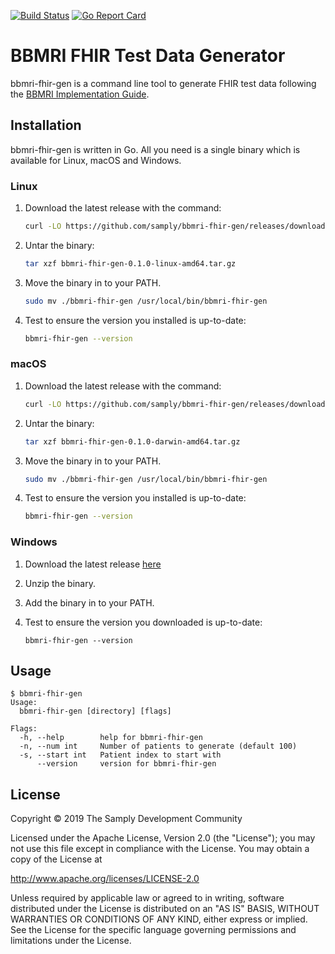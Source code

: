 [![Build Status](https://travis-ci.org/samply/bbmri-fhir-gen.svg?branch=master)](https://travis-ci.org/samply/bbmri-fhir-gen)
[![Go Report Card](https://goreportcard.com/badge/github.com/samply/bbmri-fhir-gen)](https://goreportcard.com/report/github.com/samply/bbmri-fhir-gen)

# BBMRI FHIR Test Data Generator

bbmri-fhir-gen is a command line tool to generate FHIR test data following the [BBMRI Implementation Guide][1].

## Installation

bbmri-fhir-gen is written in Go. All you need is a single binary which is available for Linux, macOS and Windows.

### Linux

1. Download the latest release with the command:

   ```bash
   curl -LO https://github.com/samply/bbmri-fhir-gen/releases/download/v0.2.0/bbmri-fhir-gen-0.1.0-linux-amd64.tar.gz
   ```

1. Untar the binary:

   ```bash
   tar xzf bbmri-fhir-gen-0.1.0-linux-amd64.tar.gz
   ```
   
1. Move the binary in to your PATH.

   ```bash
   sudo mv ./bbmri-fhir-gen /usr/local/bin/bbmri-fhir-gen
   ```

1. Test to ensure the version you installed is up-to-date:

   ```bash
   bbmri-fhir-gen --version
   ```

### macOS

1. Download the latest release with the command:

   ```bash
   curl -LO https://github.com/samply/bbmri-fhir-gen/releases/download/v0.2.0/bbmri-fhir-gen-0.1.0-darwin-amd64.tar.gz
   ```

1. Untar the binary:

   ```bash
   tar xzf bbmri-fhir-gen-0.1.0-darwin-amd64.tar.gz
   ```
   
1. Move the binary in to your PATH.

   ```bash
   sudo mv ./bbmri-fhir-gen /usr/local/bin/bbmri-fhir-gen
   ```

1. Test to ensure the version you installed is up-to-date:

   ```bash
   bbmri-fhir-gen --version
   ```

### Windows

1. Download the latest release [here][2]

1. Unzip the binary.

1. Add the binary in to your PATH.

1. Test to ensure the version you downloaded is up-to-date:

   ```
   bbmri-fhir-gen --version
   ```
   
## Usage

```
$ bbmri-fhir-gen
Usage:
  bbmri-fhir-gen [directory] [flags]

Flags:
  -h, --help        help for bbmri-fhir-gen
  -n, --num int     Number of patients to generate (default 100)
  -s, --start int   Patient index to start with
      --version     version for bbmri-fhir-gen
```

## License

Copyright © 2019 The Samply Development Community

Licensed under the Apache License, Version 2.0 (the "License"); you may not use this file except in compliance with the License. You may obtain a copy of the License at

http://www.apache.org/licenses/LICENSE-2.0

Unless required by applicable law or agreed to in writing, software distributed under the License is distributed on an "AS IS" BASIS, WITHOUT WARRANTIES OR CONDITIONS OF ANY KIND, either express or implied. See the License for the specific language governing permissions and limitations under the License.

[1]: <https://github.com/samply/bbmri-fhir-ig>
[2]: <https://github.com/samply/bbmri-fhir-gen/releases/download/v0.1.0/bbmri-fhir-gen-0.1.0-windows-amd64.zip>
